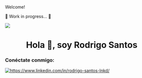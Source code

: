 Welcome!

🚧 Work in progress... 🚧

   <p align="left">
   <img src="https://img.shields.io/badge/STATUS-EN%20DESAROLLO-green">
   </p>

<h1 align="center">Hola 👋, soy Rodrigo Santos</h1>
<h3 align="left"> Conéctate conmigo:</h3>
<p align="left">
<a href="https://linkedin .com/in/https://www.linkedin.com/in/rodrigo-santos-lnkd/" target="en blanco"><img align="centro" src="https://raw.githubusercontent.com/rahuldkjain/github-profile-readme-generator/master/src/images/icons/Social/linked-in-alt.svg" alt="https://www.linkedin.com/in/rodrigo-santos-lnkd/" /></a>
</p>
